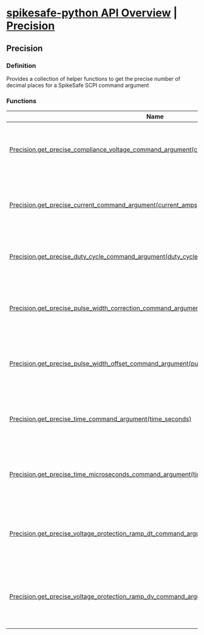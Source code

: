 # [spikesafe-python API Overview](/spikesafe_python_lib_docs/README.md) | [Precision](/spikesafe_python_lib_docs/Precision/README.md)

## Precision

### Definition
Provides a collection of helper functions to get the precise number of decimal places for a SpikeSafe SCPI command argument

### Functions
| Name | Description |
| - | - |
| [Precision.get_precise_compliance_voltage_command_argument(compliance_voltage)](/spikesafe_python_lib_docs/Precision/get_precise_compliance_voltage_command_argument/README.md) | Returns the optimal precision for a compliance voltage command argument. |
| [Precision.get_precise_current_command_argument(current_amps)](/spikesafe_python_lib_docs/Precision/get_precise_current_command_argument/README.md) | Returns the optimal precision for a current in amps command argument. |
| [Precision.get_precise_duty_cycle_command_argument(duty_cycle)](/spikesafe_python_lib_docs/Precision/get_precise_duty_cycle_command_argument/README.md) | Returns the optimal precision for a duty cycle command argument. |
| [Precision.get_precise_pulse_width_correction_command_argument(pulse_width_correction)](/spikesafe_python_lib_docs/Precision/get_precise_pulse_width_correction_command_argument/README.md) | Returns the optimal precision for a pulse width correction command argument. |
| [Precision.get_precise_pulse_width_offset_command_argument(pulse_width_offset)](/spikesafe_python_lib_docs/Precision/get_precise_pulse_width_offset_command_argument/README.md) | Returns the optimal precision for a pulse width offset command argument. |
| [Precision.get_precise_time_command_argument(time_seconds)](/spikesafe_python_lib_docs/Precision/get_precise_time_command_argument/README.md) | Returns the optimal precision for a time in seconds command argument. |
| [Precision.get_precise_time_microseconds_command_argument(time_microseconds)](/spikesafe_python_lib_docs/Precision/get_precise_time_microseconds_command_argument/README.md) | Returns the optimal precision for a time in microseconds command argument. |
| [Precision.get_precise_voltage_protection_ramp_dt_command_argument(voltage_protection_ramp_dt)](/spikesafe_python_lib_docs/Precision/get_precise_voltage_protection_ramp_dt_command_argument/README.md) | Returns the optimal precision for a voltage ramp detection dt command argument. |
| [Precision.get_precise_voltage_protection_ramp_dv_command_argument(voltage_protection_ramp_dv)](/spikesafe_python_lib_docs/Precision/get_precise_voltage_protection_ramp_dv_command_argument/README.md) | Returns the optimal precision for a voltage ramp detection dV command argument. |